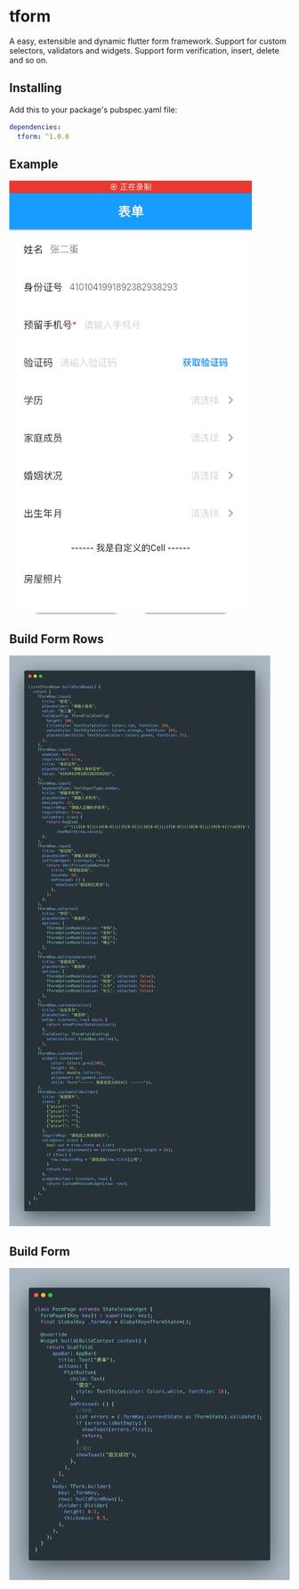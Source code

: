 # tform

A easy, extensible and dynamic flutter form framework. Support for custom selectors, validators and widgets. Support form verification, insert, delete and so on.

## Installing
Add this to your package's pubspec.yaml file:

```yaml
dependencies:
  tform: ^1.0.0
```

## Example
![avatar](./assets/demo.gif)

## Build Form Rows
![avatar](./assets/carbon_rows.png)

## Build Form
![avatar](./assets/carbon_page.png)
